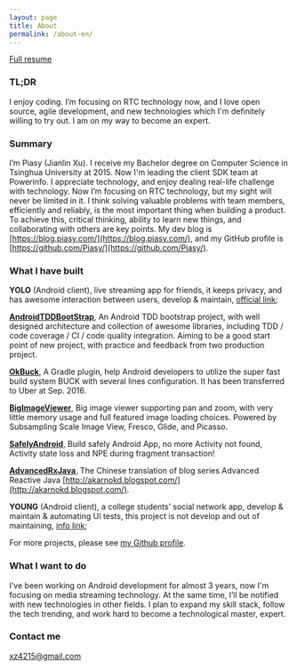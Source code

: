 ```yaml
---
layout: page
title: About
permalink: /about-en/
---
```


[Full resume](http://resume.piasy.com/dist/piasy_resume_en.html)

### TL;DR

I enjoy coding. I’m focusing on RTC technology now, and I love open source, agile development, and new technologies which I'm definitely willing to try out. I am on my way to become an expert.

### Summary

I’m Piasy (Jianlin Xu). I receive my Bachelor degree on Computer Science in Tsinghua University at 2015. Now I'm leading the client SDK team at Powerinfo. I appreciate technology, and enjoy dealing real-life challenge with technology. Now I’m focusing on RTC technology, but my sight will never be limited in it. I think solving valuable problems with team members, efficiently and reliably, is the most important thing when building a product. To achieve this, critical thinking, ability to learn new things, and collaborating with others are key points. My dev blog is [https://blog.piasy.com/](https://blog.piasy.com/), and my GitHub profile is [https://github.com/Piasy/](https://github.com/Piasy/).

### What I have built

**YOLO** (Android client), live streaming app for friends, it keeps privacy, and has awesome interaction between users, develop & maintain, [official link](https://www.yoloyolo.tv/);

**[AndroidTDDBootStrap](https://github.com/Piasy/AndroidTDDBootStrap)**, An Android TDD bootstrap project, with well designed architecture and collection of awesome libraries, including TDD / code coverage / CI / code quality integration. Aiming to be a good start point of new project, with practice and feedback from two production project.

**[OkBuck](https://github.com/Piasy/OkBuck)**, A Gradle plugin, help Android developers to utilize the super fast build system BUCK with several lines configuration. It has been transferred to Uber at Sep. 2016.

**[BigImageViewer](https://github.com/Piasy/BigImageViewer)**, Big image viewer supporting pan and zoom, with very little memory usage and full featured image loading choices. Powered by Subsampling Scale Image View, Fresco, Glide, and Picasso.

**[SafelyAndroid](https://github.com/Piasy/SafelyAndroid)**, Build safely Android App, no more Activity not found, Activity state loss and NPE during fragment transaction!

**[AdvancedRxJava](https://github.com/Piasy/AdvancedRxJava)**, The Chinese translation of blog series Advanced Reactive Java  [http://akarnokd.blogspot.com/](http://akarnokd.blogspot.com/).

**YOUNG** (Android client), a college students’ social network app, develop & maintain & automating UI tests, this project is not develop and out of maintaining, [info link](http://www.wandoujia.com/apps/com.xueba.client.app);

For more projects, please see [my Github profile](https://github.com/Piasy).

### What I want to do

I’ve been working on Android development for almost 3 years, now I'm focusing on media streaming technology. At the same time, I’ll be notified with new technologies in other fields. I plan to expand my skill stack, follow the tech trending, and work hard to become a technological master, expert.

### Contact me

[xz4215@gmail.com](mailto:xz4215@gmail.com)

